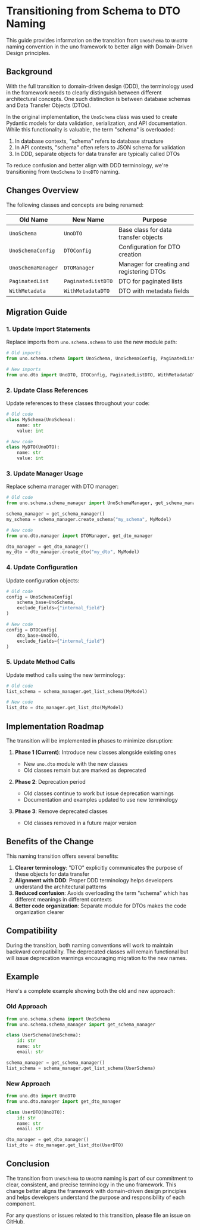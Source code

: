# Transitioning from Schema to DTO Naming

This guide provides information on the transition from `UnoSchema` to `UnoDTO` naming convention in the uno framework to better align with Domain-Driven Design principles.

## Background

With the full transition to domain-driven design (DDD), the terminology used in the framework needs to clearly distinguish between different architectural concepts. One such distinction is between database schemas and Data Transfer Objects (DTOs).

In the original implementation, the `UnoSchema` class was used to create Pydantic models for data validation, serialization, and API documentation. While this functionality is valuable, the term "schema" is overloaded:

1. In database contexts, "schema" refers to database structure
2. In API contexts, "schema" often refers to JSON schema for validation
3. In DDD, separate objects for data transfer are typically called DTOs

To reduce confusion and better align with DDD terminology, we're transitioning from `UnoSchema` to `UnoDTO` naming.

## Changes Overview

The following classes and concepts are being renamed:

| Old Name | New Name | Purpose |
|----------|----------|---------|
| `UnoSchema` | `UnoDTO` | Base class for data transfer objects |
| `UnoSchemaConfig` | `DTOConfig` | Configuration for DTO creation |
| `UnoSchemaManager` | `DTOManager` | Manager for creating and registering DTOs |
| `PaginatedList` | `PaginatedListDTO` | DTO for paginated lists |
| `WithMetadata` | `WithMetadataDTO` | DTO with metadata fields |

## Migration Guide

### 1. Update Import Statements

Replace imports from `uno.schema.schema` to use the new module path:

```python
# Old imports
from uno.schema.schema import UnoSchema, UnoSchemaConfig, PaginatedList, WithMetadata

# New imports
from uno.dto import UnoDTO, DTOConfig, PaginatedListDTO, WithMetadataDTO
```

### 2. Update Class References

Update references to these classes throughout your code:

```python
# Old code
class MySchema(UnoSchema):
    name: str
    value: int

# New code
class MyDTO(UnoDTO):
    name: str
    value: int
```

### 3. Update Manager Usage

Replace schema manager with DTO manager:

```python
# Old code
from uno.schema.schema_manager import UnoSchemaManager, get_schema_manager

schema_manager = get_schema_manager()
my_schema = schema_manager.create_schema("my_schema", MyModel)

# New code
from uno.dto.manager import DTOManager, get_dto_manager

dto_manager = get_dto_manager()
my_dto = dto_manager.create_dto("my_dto", MyModel)
```

### 4. Update Configuration

Update configuration objects:

```python
# Old code
config = UnoSchemaConfig(
    schema_base=UnoSchema,
    exclude_fields={"internal_field"}
)

# New code
config = DTOConfig(
    dto_base=UnoDTO,
    exclude_fields={"internal_field"}
)
```

### 5. Update Method Calls

Update method calls using the new terminology:

```python
# Old code
list_schema = schema_manager.get_list_schema(MyModel)

# New code
list_dto = dto_manager.get_list_dto(MyModel)
```

## Implementation Roadmap

The transition will be implemented in phases to minimize disruption:

1. **Phase 1 (Current)**: Introduce new classes alongside existing ones
   - New `uno.dto` module with the new classes
   - Old classes remain but are marked as deprecated

2. **Phase 2**: Deprecation period
   - Old classes continue to work but issue deprecation warnings
   - Documentation and examples updated to use new terminology

3. **Phase 3**: Remove deprecated classes
   - Old classes removed in a future major version

## Benefits of the Change

This naming transition offers several benefits:

1. **Clearer terminology**: "DTO" explicitly communicates the purpose of these objects for data transfer
2. **Alignment with DDD**: Proper DDD terminology helps developers understand the architectural patterns
3. **Reduced confusion**: Avoids overloading the term "schema" which has different meanings in different contexts
4. **Better code organization**: Separate module for DTOs makes the code organization clearer

## Compatibility

During the transition, both naming conventions will work to maintain backward compatibility. The deprecated classes will remain functional but will issue deprecation warnings encouraging migration to the new names.

## Example

Here's a complete example showing both the old and new approach:

### Old Approach

```python
from uno.schema.schema import UnoSchema
from uno.schema.schema_manager import get_schema_manager

class UserSchema(UnoSchema):
    id: str
    name: str
    email: str

schema_manager = get_schema_manager()
list_schema = schema_manager.get_list_schema(UserSchema)
```

### New Approach

```python
from uno.dto import UnoDTO
from uno.dto.manager import get_dto_manager

class UserDTO(UnoDTO):
    id: str
    name: str
    email: str

dto_manager = get_dto_manager()
list_dto = dto_manager.get_list_dto(UserDTO)
```

## Conclusion

The transition from `UnoSchema` to `UnoDTO` naming is part of our commitment to clear, consistent, and precise terminology in the uno framework. This change better aligns the framework with domain-driven design principles and helps developers understand the purpose and responsibility of each component.

For any questions or issues related to this transition, please file an issue on GitHub.